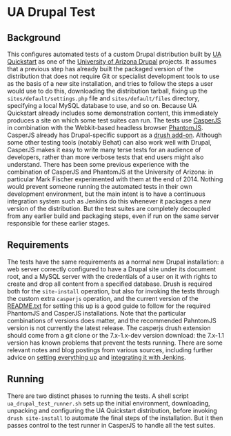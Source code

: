 # UA Drupal Test

## Background

This configures automated tests of a custom Drupal distribution built by [UA Quickstart](https://bitbucket.org/ua_drupal/ua_quickstart) as one of the [University of Arizona Drupal](https://bitbucket.org/ua_drupal) projects. It assumes that a previous step has already built the packaged version of the distribution that does not require Git or specialist development tools to use as the basis of a new site installation, and tries to follow the steps a user would use to do this, downloading the distribution tarball, fixing up the `sites/default/settings.php` file and `sites/default/files` directory, specifying a local MySQL database to use, and so on. Because UA Quickstart already includes some demonstration content, this immediately produces a site on which some test suites can run. The tests use [CasperJS](http://casperjs.org/) in combination with the Webkit-based headless browser [PhantomJS](http://phantomjs.org/). CasperJS already has Drupal-specific support as a [drush add-on](https://www.drupal.org/project/casperjs). Although some other testing tools (notably Behat) can also work well with Drupal, CasperJS makes it easy to write many terse tests for an audience of developers, rather than more verbose tests that end users might also understand. There has been some previous experience with the combination of CasperJS and PhantomJS at the University of Arizona: in particular Mark Fischer experimented with them at the end of 2014. Nothing would prevent someone running the automated tests in their own development environment, but the main intent is to have a continuous integration system such as Jenkins do this whenever it packages a new version of the distribution. But the test suites are completely decoupled from any earlier build and packaging steps, even if run on the same server responsible for these earlier stages.

## Requirements

The tests have the same requirements as a normal new Drupal installation: a web server correctly configured to have a Drupal site under its document root, and a MySQL server with the credentials of a user on it with rights to create and drop all content from a specified database. Drush is required both for the `site-install` operation, but also for invoking the tests through the custom extra `casperjs` operation, and the current version of the [README.txt](http://cgit.drupalcode.org/casperjs/tree/README.txt?h=7.x-1.x) for setting this up is a good guide to follow for the required PhantomJS and CasperJS installations. Note that the particular combinations of versions does matter, and the recommended PahntomJS version is not currently the latest release. The casperjs drush extension should come from a git clone or the 7.x-1.x-dev version download: the 7.x-1.1 version has known problems that prevent the tests running. There are some relevant notes and blog postings from various sources, including further advice on [setting everything up](http://blog.navigationarts.com/getting-started-with-casperjs-and-drupal/) and [integrating it with Jenkins](http://blog.navigationarts.com/reporting-casperjs-test-results-in-jenkins/).

## Running

There are two distinct phases to running the tests. A shell script `ua_drupal_test_runner.sh` sets up the initial environment, downloading, unpacking and configuring the UA Quickstart distribution, before invoking `drush site-install` to automate the final steps of the installation. But it then passes control to the test runner in CasperJS to handle all the test suites.